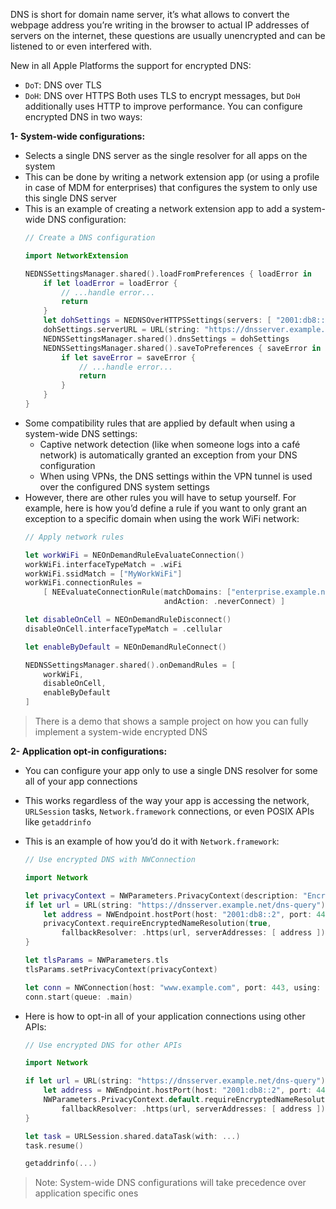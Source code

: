 


DNS is short for domain name server, it’s what allows to convert the webpage address you’re writing in the browser to actual IP addresses of servers on the internet, these questions are usually unencrypted and can be listened to or even interfered with.

New in all Apple Platforms the support for encrypted DNS:
* `DoT`: DNS over TLS
* `DoH`: DNS over HTTPS
Both uses TLS to encrypt messages, but `DoH` additionally uses HTTP to improve performance.
You can configure encrypted DNS in two ways:
  
**1- System-wide configurations:**
* Selects a single DNS server as the single resolver for all apps on the system
* This can be done by writing a network extension app (or using a profile in case of MDM for enterprises) that configures the system to only use this single DNS server
* This is an example of creating a network extension app to add a system-wide DNS configuration:
	```swift
	// Create a DNS configuration

	import NetworkExtension

	NEDNSSettingsManager.shared().loadFromPreferences { loadError in
		if let loadError = loadError {
	    	// ...handle error...
	    	return
		}
		let dohSettings = NEDNSOverHTTPSSettings(servers: [ "2001:db8::2" ])
		dohSettings.serverURL = URL(string: "https://dnsserver.example.net/dns-query")
		NEDNSSettingsManager.shared().dnsSettings = dohSettings
		NEDNSSettingsManager.shared().saveToPreferences { saveError in
	    	if let saveError = saveError {
	        	// ...handle error...
	        	return
	    	}
		}
	}
	```
* Some compatibility rules that are applied by default when using a system-wide DNS settings:
	* Captive network detection (like when someone logs into a café network) is automatically granted an exception from your DNS configuration
	* When using VPNs, the DNS settings within the VPN tunnel is used over the configured DNS system settings
* However, there are other rules you will have to setup yourself.
	For example, here is how you’d define a rule if you want to only grant an exception to a specific domain when using the work WiFi network:
	```swift
	// Apply network rules

	let workWiFi = NEOnDemandRuleEvaluateConnection()
	workWiFi.interfaceTypeMatch = .wiFi
	workWiFi.ssidMatch = ["MyWorkWiFi"]
	workWiFi.connectionRules =
		[ NEEvaluateConnectionRule(matchDomains: ["enterprise.example.net"],
	                    		   andAction: .neverConnect) ]

	let disableOnCell = NEOnDemandRuleDisconnect()
	disableOnCell.interfaceTypeMatch = .cellular

	let enableByDefault = NEOnDemandRuleConnect()

	NEDNSSettingsManager.shared().onDemandRules = [
		workWiFi,
		disableOnCell,
		enableByDefault
	]
	```

> There is a demo that shows a sample project on how you can fully implement a system-wide encrypted DNS

**2- Application opt-in configurations:**
* You can configure your app only to use a single DNS resolver for some all of your app connections
* This works regardless of the way your app is accessing the network, `URLSession` tasks, `Network.framework` connections, or even POSIX APIs like `getaddrinfo`
* This is an example of how you’d do it with `Network.framework`:
	```swift
	// Use encrypted DNS with NWConnection

	import Network

	let privacyContext = NWParameters.PrivacyContext(description: "EncryptedDNS")
	if let url = URL(string: "https://dnsserver.example.net/dns-query") {
		let address = NWEndpoint.hostPort(host: "2001:db8::2", port: 443)
		privacyContext.requireEncryptedNameResolution(true,
	    	fallbackResolver: .https(url, serverAddresses: [ address ]))
	}

	let tlsParams = NWParameters.tls
	tlsParams.setPrivacyContext(privacyContext)

	let conn = NWConnection(host: "www.example.com", port: 443, using: tlsParams)
	conn.start(queue: .main)
	```

* Here is how to opt-in all of your application connections using other APIs:
	```swift
	// Use encrypted DNS for other APIs

	import Network

	if let url = URL(string: "https://dnsserver.example.net/dns-query") {
		let address = NWEndpoint.hostPort(host: "2001:db8::2", port: 443)
		NWParameters.PrivacyContext.default.requireEncryptedNameResolution(true,
	    	fallbackResolver: .https(url, serverAddresses: [ address ]))
	}

	let task = URLSession.shared.dataTask(with: ...)
	task.resume()

	getaddrinfo(...)  
	```

> Note: System-wide DNS configurations will take precedence over application specific ones
